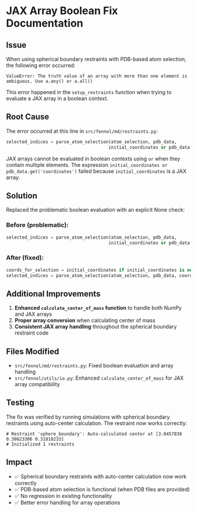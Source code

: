 # JAX Array Boolean Fix Documentation

## Issue
When using spherical boundary restraints with PDB-based atom selection, the following error occurred:

```
ValueError: The truth value of an array with more than one element is ambiguous. Use a.any() or a.all()
```

This error happened in the `setup_restraints` function when trying to evaluate a JAX array in a boolean context.

## Root Cause
The error occurred at this line in `src/fennol/md/restraints.py`:
```python
selected_indices = parse_atom_selection(atom_selection, pdb_data, 
                                       initial_coordinates or pdb_data.get('coordinates'))
```

JAX arrays cannot be evaluated in boolean contexts using `or` when they contain multiple elements. The expression `initial_coordinates or pdb_data.get('coordinates')` failed because `initial_coordinates` is a JAX array.

## Solution
Replaced the problematic boolean evaluation with an explicit None check:

### Before (problematic):
```python
selected_indices = parse_atom_selection(atom_selection, pdb_data, 
                                       initial_coordinates or pdb_data.get('coordinates'))
```

### After (fixed):
```python
coords_for_selection = initial_coordinates if initial_coordinates is not None else pdb_data.get('coordinates')
selected_indices = parse_atom_selection(atom_selection, pdb_data, coords_for_selection)
```

## Additional Improvements
1. **Enhanced `calculate_center_of_mass` function** to handle both NumPy and JAX arrays
2. **Proper array conversion** when calculating center of mass
3. **Consistent JAX array handling** throughout the spherical boundary restraint code

## Files Modified
- `src/fennol/md/restraints.py`: Fixed boolean evaluation and array handling
- `src/fennol/utils/io.py`: Enhanced `calculate_center_of_mass` for JAX array compatibility

## Testing
The fix was verified by running simulations with spherical boundary restraints using auto-center calculation. The restraint now works correctly:

```
# Restraint 'sphere_boundary': Auto-calculated center at [3.0457838  0.38623306 0.31810233]
# Initialized 1 restraints
```

## Impact
- ✅ Spherical boundary restraints with auto-center calculation now work correctly
- ✅ PDB-based atom selection is functional (when PDB files are provided)
- ✅ No regression in existing functionality
- ✅ Better error handling for array operations